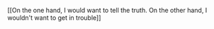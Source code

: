 [[On the one hand, I would want to tell the truth. On the other hand, I wouldn't want to get in trouble]] 